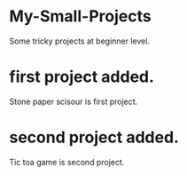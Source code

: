 # My-Small-Projects
Some tricky projects at beginner level.
# first project added.
Stone paper scisour is first project.
# second project added.
Tic toa game is second project.